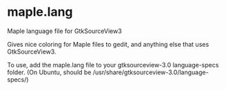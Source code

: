 # maple.lang
Maple language file for GtkSourceView3

Gives nice coloring for Maple files to gedit, and anything else
that uses GtkSourceView3.

To use, add the maple.lang file to your gtksourceview-3.0 language-specs
folder. (On Ubuntu, should be /usr/share/gtksourceview-3.0/language-specs/)
